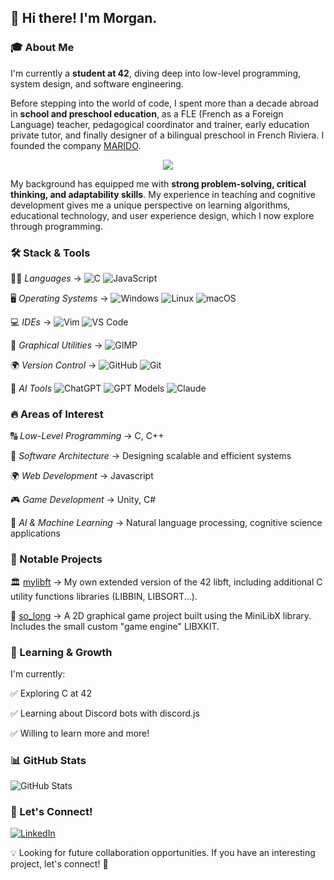 ## 👋 Hi there! I'm Morgan.

### 🎓 About Me

I'm currently a **student at 42**, diving deep into low-level programming, system design, and software engineering.

Before stepping into the world of code, I spent more than a decade abroad in **school and preschool education**, as a FLE (French as a Foreign Language) teacher, pedagogical coordinator and trainer, early education private tutor, and finally designer of a bilingual preschool in French Riviera. I founded the company [MARIDO](https://www.marido.fr/).

<p align="center">
  <img src="https://github.com/user-attachments/assets/dea8f354-607f-4b53-866d-992b4b9077b6" />
</p>

My background has equipped me with **strong problem-solving, critical thinking, and adaptability skills**. My experience in teaching and cognitive development gives me a unique perspective on learning algorithms, educational technology, and user experience design, which I now explore through programming.



### 🛠️ Stack & Tools

🧑‍💻 *Languages* → ![C](https://img.shields.io/badge/-C-00599C?style=flat&logo=c&logoColor=white)
![JavaScript](https://img.shields.io/badge/-JavaScript-F7DF1E?style=flat&logo=javascript&logoColor=black)

🖥️ *Operating Systems* → ![Windows](https://img.shields.io/badge/-Windows-0078D6?style=flat&logo=windows&logoColor=white) ![Linux](https://img.shields.io/badge/-Linux-FCC624?style=flat&logo=linux&logoColor=black) ![macOS](https://img.shields.io/badge/-macOS-000000?style=flat&logo=apple&logoColor=white)

💻 *IDEs* → ![Vim](https://img.shields.io/badge/-Vim-019733?style=flat&logo=vim&logoColor=white) ![VS Code](https://img.shields.io/badge/-VS%20Code-007ACC?style=flat&logo=visual-studio-code&logoColor=white)

🎨 *Graphical Utilities* → ![GIMP](https://img.shields.io/badge/-GIMP-5C5543?style=flat&logo=gimp&logoColor=white)

🌍 *Version Control* → ![GitHub](https://img.shields.io/badge/-GitHub-181717?style=flat&logo=github&logoColor=white) ![Git](https://img.shields.io/badge/-Git-F05032?style=flat&logo=git&logoColor=white)

🧠 *AI Tools*
![ChatGPT](https://img.shields.io/badge/-ChatGPT-00A67E?style=flat&logo=openai&logoColor=white)
![GPT Models](https://img.shields.io/badge/-GPT-412991?style=flat&logo=openai&logoColor=white)
![Claude](https://img.shields.io/badge/-Claude-ffb300?style=flat&logo=anthropic&logoColor=black)

### 🔥 Areas of Interest

🔠  *Low-Level Programming* → C, C++

🚀  *Software Architecture* → Designing scalable and efficient systems

🌍  *Web Development* → Javascript

🎮  *Game Development* → Unity, C#

🤖  *AI & Machine Learning* → Natural language processing, cognitive science applications


### 📌 Notable Projects

🏛️  [mylibft](https://github.com/jack-pepper/mylibft) → My own extended version of the 42 libft, including additional C utility functions libraries (LIBBIN, LIBSORT...).

👾  [so_long](https://github.com/jack-pepper/so_long) → A 2D graphical game project built using the MiniLibX library. Includes the small custom "game engine" LIBXKIT. 

### 🌱 Learning & Growth

I'm currently:

✅ Exploring C at 42

✅ Learning about Discord bots with discord.js

✅ Willing to learn more and more!

### 📊 GitHub Stats
![GitHub Stats](https://github-readme-stats.vercel.app/api?username=jack-pepper&show_icons=true&theme=radical)

### 📣 Let's Connect!

[![LinkedIn](https://img.shields.io/badge/-LinkedIn-blue?style=flat&logo=linkedin)](https://www.linkedin.com/in/morgan-mali%C3%A9-594287108/)

💡 Looking for future collaboration opportunities. If you have an interesting project, let's connect! 🚀
